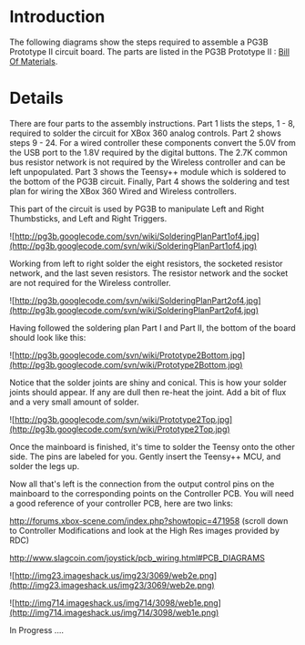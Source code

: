 # Introduction #

The following diagrams show the steps required to assemble a PG3B Prototype II circuit board. The parts are listed in the PG3B Prototype II : <a href='http://code.google.com/p/pg3b/wiki/BillOfMaterials'>Bill Of Materials</a>.

# Details #

There are four parts to the assembly instructions. Part 1 lists the steps, 1 - 8, required to solder the circuit for XBox 360 analog controls. Part 2 shows steps 9 - 24. For a wired controller these components convert the 5.0V from the USB port to the 1.8V required by the digital buttons. The 2.7K common bus resistor network is not required by the Wireless controller and can be left unpopulated. Part 3 shows the Teensy++ module which is soldered to the bottom of the PG3B circuit. Finally, Part 4 shows the soldering and test plan for wiring the XBox 360 Wired and Wireless controllers.

This part of the circuit is used by PG3B to manipulate Left and Right Thumbsticks, and Left and Right Triggers.

![http://pg3b.googlecode.com/svn/wiki/SolderingPlanPart1of4.jpg](http://pg3b.googlecode.com/svn/wiki/SolderingPlanPart1of4.jpg)

Working from left to right solder the eight resistors, the socketed resistor network, and the last seven resistors. The resistor network and the socket are not required for the Wireless controller.

![http://pg3b.googlecode.com/svn/wiki/SolderingPlanPart2of4.jpg](http://pg3b.googlecode.com/svn/wiki/SolderingPlanPart2of4.jpg)

Having followed the soldering plan Part I and Part II, the bottom of the board should look like this:

![http://pg3b.googlecode.com/svn/wiki/Prototype2Bottom.jpg](http://pg3b.googlecode.com/svn/wiki/Prototype2Bottom.jpg)

Notice that the solder joints are shiny and conical. This is how your solder joints should appear. If any are dull then re-heat the joint. Add a bit of flux and a very small amount of solder.

![http://pg3b.googlecode.com/svn/wiki/Prototype2Top.jpg](http://pg3b.googlecode.com/svn/wiki/Prototype2Top.jpg)

Once the mainboard is finished, it's time to solder the Teensy onto the other side.
The pins are labeled for you.  Gently insert the Teensy++ MCU, and solder the legs up.

Now all that's left is the connection from the output control pins on the mainboard to
the corresponding points on the Controller PCB.  You will need a good reference of
your controller PCB, here are two links:

http://forums.xbox-scene.com/index.php?showtopic=471958
(scroll down to Controller Modifications and look at the High Res images provided by RDC)

http://www.slagcoin.com/joystick/pcb_wiring.html#PCB_DIAGRAMS

![http://img23.imageshack.us/img23/3069/web2e.png](http://img23.imageshack.us/img23/3069/web2e.png)

![http://img714.imageshack.us/img714/3098/web1e.png](http://img714.imageshack.us/img714/3098/web1e.png)


In Progress ....
